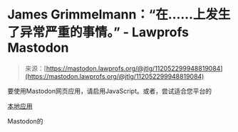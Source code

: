 <!--yml

category: 未分类

date: 2024-05-29 12:32:53

-->

# James Grimmelmann：“在……上发生了异常严重的事情。” - Lawprofs Mastodon

> 来源：[https://mastodon.lawprofs.org/@jtlg/112052299948819084](https://mastodon.lawprofs.org/@jtlg/112052299948819084)

要使用Mastodon网页应用，请启用JavaScript。或者，尝试适合您平台的

[本地应用](https://joinmastodon.org/apps)

Mastodon的
